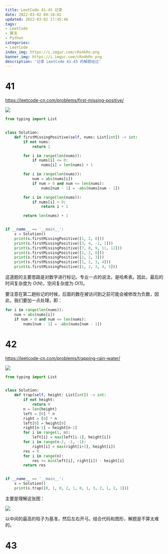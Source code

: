 ```yaml
---
title: LeetCode 41-45 记录
date: 2022-03-02 09:18:02
updated: 2022-03-02 17:45:46
tags:
- LeetCode
- 算法
- Python
categories:
- LeetCode
index_img: https://i.imgur.com/cRo4kRn.png
banner_img: https://i.imgur.com/cRo4kRn.png
description: '记录 LeetCode 41-45 的解题经过'
---
```


# 41

<https://leetcode-cn.com/problems/first-missing-positive/>

![](https://i.imgur.com/GTw85J6.png)

```py
from typing import List


class Solution:
    def firstMissingPositive(self, nums: List[int]) -> int:
        if not nums:
            return 1

        for i in range(len(nums)):
            if nums[i] <= 0:
                nums[i] = len(nums) + 1

        for i in range(len(nums)):
            num = abs(nums[i])
            if num > 0 and num <= len(nums):
                nums[num - 1] = -abs(nums[num - 1])

        for i in range(len(nums)):
            if nums[i] > 0:
                return i + 1

        return len(nums) + 1


if __name__ == '__main__':
    s = Solution()
    print(s.firstMissingPositive([1, 2, 0]))
    print(s.firstMissingPositive([3, 4, -1, 1]))
    print(s.firstMissingPositive([7, 8, 9, 11, 12]))
    print(s.firstMissingPositive([1, 2, 0]))
    print(s.firstMissingPositive([1, 2, 3]))
    print(s.firstMissingPositive([1, 2, 3, 4]))
    print(s.firstMissingPositive([1, 2, 3, 4, 5]))

```

这道题的主要思路是对数字进行标记。专业一点的说法，是哈希表。因此，最后的时间复杂度为 $O(N)$，空间复杂度为 $O(1)$。

要注意在第二趟标记的时候，后面的数在被访问到之前可能会被修改为负数，因此，我们要加一点处理，即：

```py
for i in range(len(nums)):
    num = abs(nums[i])
    if num > 0 and num <= len(nums):
        nums[num - 1] = -abs(nums[num - 1])
```

# 42

<https://leetcode-cn.com/problems/trapping-rain-water/>

![](https://i.imgur.com/Dm8hrdS.png)

```py
from typing import List


class Solution:
    def trap(self, height: List[int]) -> int:
        if not height:
            return 0
        n = len(height)
        left = [0] * n
        right = [0] * n
        left[0] = height[0]
        right[n-1] = height[n-1]
        for i in range(1, n):
            left[i] = max(left[i-1], height[i])
        for i in range(n-2, -1, -1):
            right[i] = max(right[i+1], height[i])
        res = 0
        for i in range(n):
            res += min(left[i], right[i]) - height[i]
        return res


if __name__ == '__main__':
    s = Solution()
    print(s.trap([0, 1, 0, 2, 1, 0, 1, 3, 2, 1, 2, 1]))

```

主要是理解这张图：

![](https://i.imgur.com/kOEIqcC.png)

以中间的最高的柱子为基准，然后左右开弓。结合代码和图形，解题是不算太难的。

# 43

